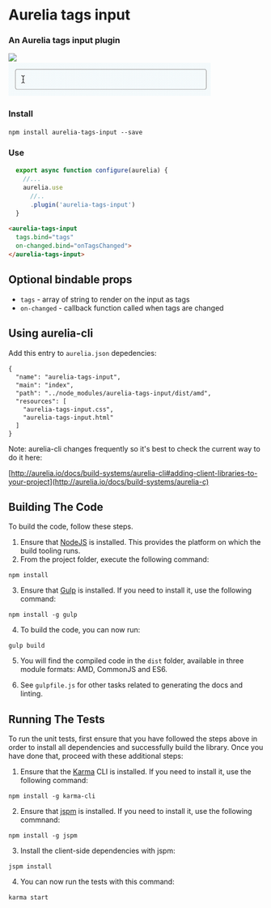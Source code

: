 # Aurelia tags input

### An Aurelia tags input plugin


<img src="http://i.imgur.com/PLrt8IB.png" width="400">  <br/>
<img src="demo.gif" width="400" alt="Logo"/>

### Install

`npm install aurelia-tags-input --save`

### Use
  
```javascript
  export async function configure(aurelia) {
    //...
    aurelia.use
      //..
      .plugin('aurelia-tags-input')
  }
```

```html
<aurelia-tags-input
  tags.bind="tags"
  on-changed.bind="onTagsChanged">
</aurelia-tags-input>
```

## Optional bindable props
- ```tags``` - array of string to render on the input as tags
- ```on-changed``` - callback function called when tags are changed


## Using aurelia-cli

Add this entry to `aurelia.json` depedencies: 
```
{
  "name": "aurelia-tags-input",
  "main": "index",
  "path": "../node_modules/aurelia-tags-input/dist/amd",
  "resources": [
    "aurelia-tags-input.css",
    "aurelia-tags-input.html"
  ]
}
```
Note:
aurelia-cli changes frequently so it's best to check the current way to do it here:

   [http://aurelia.io/docs/build-systems/aurelia-cli#adding-client-libraries-to-your-project](http://aurelia.io/docs/build-systems/aurelia-c)  



## Building The Code

To build the code, follow these steps.

1. Ensure that [NodeJS](http://nodejs.org/) is installed. This provides the platform on which the build tooling runs.
2. From the project folder, execute the following command:

  ```shell
  npm install
  ```
3. Ensure that [Gulp](http://gulpjs.com/) is installed. If you need to install it, use the following command:

  ```shell
  npm install -g gulp
  ```
4. To build the code, you can now run:

  ```shell
  gulp build
  ```
5. You will find the compiled code in the `dist` folder, available in three module formats: AMD, CommonJS and ES6.

6. See `gulpfile.js` for other tasks related to generating the docs and linting.

## Running The Tests

To run the unit tests, first ensure that you have followed the steps above in order to install all dependencies and successfully build the library. Once you have done that, proceed with these additional steps:

1. Ensure that the [Karma](http://karma-runner.github.io/) CLI is installed. If you need to install it, use the following command:

  ```shell
  npm install -g karma-cli
  ```
2. Ensure that [jspm](http://jspm.io/) is installed. If you need to install it, use the following commnand:

  ```shell
  npm install -g jspm
  ```
3. Install the client-side dependencies with jspm:

  ```shell
  jspm install
  ```

4. You can now run the tests with this command:

  ```shell
  karma start
  ```
